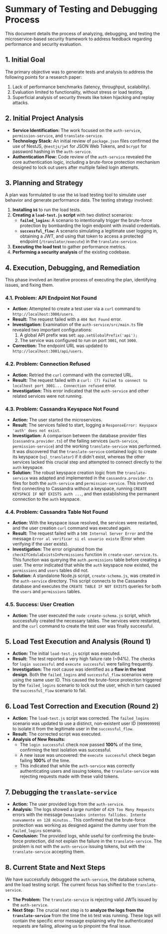 # Summary of Testing and Debugging Process

This document details the process of analyzing, debugging, and testing the microservice-based security framework to address feedback regarding performance and security evaluation.

## 1. Initial Goal

The primary objective was to generate tests and analysis to address the following points for a research paper:

1.  Lack of performance benchmarks (latency, throughput, scalability).
2.  Evaluation limited to functionality, without stress or load testing.
3.  Superficial analysis of security threats like token hijacking and replay attacks.

## 2. Initial Project Analysis

- **Service Identification:** The work focused on the `auth-service`, `permission-service`, and `translate-service`.
- **Technology Stack:** An initial review of `package.json` files confirmed the use of NestJS, `@nestjs/jwt` for JSON Web Tokens, and `bcrypt` for password hashing in the `auth-service`.
- **Authentication Flow:** Code review of the `auth-service` revealed the core authentication logic, including a brute-force protection mechanism designed to lock out users after multiple failed login attempts.

## 3. Planning and Strategy

A plan was formulated to use the `k6` load testing tool to simulate user behavior and generate performance data. The testing strategy involved:

1.  **Installing `k6`** to run the load tests.
2.  **Creating a `load-test.js` script** with two distinct scenarios:
    - **`failed_logins`:** A scenario to intentionally trigger the brute-force protection by bombarding the login endpoint with invalid credentials.
    - **`successful_flow`:** A scenario simulating a legitimate user logging in, obtaining a JWT, and using that token to access a protected endpoint (`/translator/execute`) in the `translate-service`.
3.  **Executing the load test** to gather performance metrics.
4.  **Performing a security analysis** of the existing codebase.

## 4. Execution, Debugging, and Remediation

This phase involved an iterative process of executing the plan, identifying issues, and fixing them.

### 4.1. Problem: API Endpoint Not Found

- **Action:** Attempted to create a test user via a `curl` command to `http://localhost:3000/users`.
- **Result:** The request failed with a `404 Not Found` error.
- **Investigation:** Examination of the `auth-service/src/main.ts` file revealed two important configurations:
    1.  A global API prefix was set: `app.setGlobalPrefix('api');`
    2.  The service was configured to run on port `3001`, not `3000`.
- **Correction:** The endpoint URL was updated to `http://localhost:3001/api/users`.

### 4.2. Problem: Connection Refused

- **Action:** Retried the `curl` command with the corrected URL.
- **Result:** The request failed with a `curl: (7) Failed to connect to localhost port 3001... Connection refused` error.
- **Investigation:** This error indicated that the `auth-service` and other related services were not running.

### 4.3. Problem: Cassandra Keyspace Not Found

- **Action:** The user started the microservices.
- **Result:** The services failed to start, logging a `ResponseError: Keyspace 'auth' does not exist`.
- **Investigation:** A comparison between the database provider files (`cassandra.provider.ts`) of the failing services (`auth-service`, `permission-service`) and the working `translate-service` was performed. It was discovered that the `translate-service` contained logic to create its keyspace (`sql_translator`) if it didn't exist, whereas the other services lacked this crucial step and attempted to connect directly to the `auth` keyspace.
- **Solution:** The robust keyspace creation logic from the `translate-service` was adapted and implemented in the `cassandra.provider.ts` files for both the `auth-service` and `permission-service`. This involved first connecting to Cassandra without a keyspace, running `CREATE KEYSPACE IF NOT EXISTS auth ...`, and then establishing the permanent connection to the `auth` keyspace.

### 4.4. Problem: Cassandra Table Not Found

- **Action:** With the keyspace issue resolved, the services were restarted, and the user creation `curl` command was executed again.
- **Result:** The request failed with a `500 Internal Server Error` and the message `Error al verificar si el usuario existe` (Error when verifying if the user exists).
- **Investigation:** The error originated from the `checkIfCedulaExistsInPermissions` function in `create-user.service.ts`. This function was querying the `auth.permissions` table before creating a user. The error indicated that while the `auth` keyspace now existed, the `permissions` and `users` tables did not.
- **Solution:** A standalone Node.js script, `create-schema.js`, was created in the `auth-service` directory. This script connects to the Cassandra database and executes the `CREATE TABLE IF NOT EXISTS` queries for both the `users` and `permissions` tables.

### 4.5. Success: User Creation

- **Action:** The user executed the `node create-schema.js` script, which successfully created the necessary tables. The services were restarted, and the `curl` command to create the test user was finally successful.

## 5. Load Test Execution and Analysis (Round 1)

- **Action:** The initial `load-test.js` script was executed.
- **Result:** The test reported a very high failure rate (~94%). The checks for `login successful` and `execute successful` were failing frequently.
- **Investigation:** The root cause was identified as a **flaw in the test design**. Both the `failed_logins` and `successful_flow` scenarios were using the same user ID. This caused the brute-force protection triggered by the `failed_logins` scenario to lock out the user, which in turn caused the `successful_flow` scenario to fail.

## 6. Load Test Correction and Execution (Round 2)

- **Action:** The `load-test.js` script was corrected. The `failed_logins` scenario was updated to use a distinct, non-existent user ID (`999999999`) to isolate it from the legitimate user in the `successful_flow`.
- **Result:** The corrected script was executed.
- **Analysis of New Results:**
    - The `login successful` check now passed **100%** of the time, confirming the test isolation was successful.
    - A new issue was uncovered: the `execute successful` check began failing **100%** of the time.
    - This indicated that while the `auth-service` was correctly authenticating users and issuing tokens, the `translate-service` was rejecting requests made with these valid tokens.

## 7. Debugging the `translate-service`

- **Action:** The user provided logs from the `auth-service`.
- **Analysis:** The logs showed a large number of `429 Too Many Requests` errors with the message `Demasiados intentos fallidos. Intente nuevamente en 128 minutos.`. This confirmed that the brute-force protection was working as designed against the dummy user from the `failed_logins` scenario.
- **Conclusion:** The provided logs, while useful for confirming the brute-force protection, did not explain the failure in the `translate-service`. The problem is not with the `auth-service` issuing tokens, but with the `translate-service` accepting them.

## 8. Current State and Next Steps

We have successfully debugged the `auth-service`, the database schema, and the load testing script. The current focus has shifted to the `translate-service`.

- **The Problem:** The `translate-service` is rejecting valid JWTs issued by the `auth-service`.
- **Next Step:** The crucial next step is to **analyze the logs from the `translate-service`** from the time the `k6` test was running. These logs will contain the specific error message explaining why the authenticated requests are failing, allowing us to pinpoint the final issue.